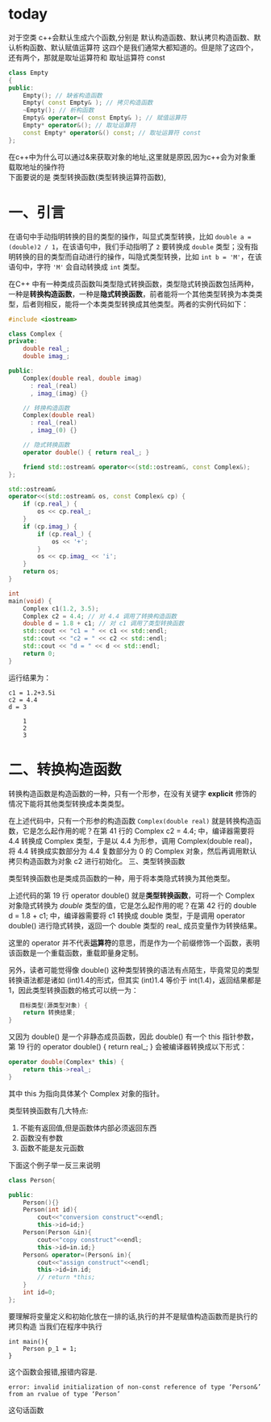 # today

对于空类
c++会默认生成六个函数,分别是 默认构造函数、默认拷贝构造函数、默认析构函数、默认赋值运算符 这四个是我们通常大都知道的。但是除了这四个，还有两个，那就是取址运算符和 取址运算符 const

```c++
class Empty
{
public:
    Empty(); // 缺省构造函数
    Empty( const Empty& ); // 拷贝构造函数
    ~Empty(); // 析构函数
    Empty& operator=( const Empty& ); // 赋值运算符
    Empty* operator&(); // 取址运算符
    const Empty* operator&() const; // 取址运算符 const
};
```
在c++中为什么可以通过&来获取对象的地址,这里就是原因,因为c++会为对象重载取地址的操作符</br>
下面要说的是 类型转换函数(类型转换运算符函数),



# 一、引言

 在语句中手动指明转换的目的类型的操作，叫显式类型转换，比如 ```double a = (double)2 / 1```，在该语句中，我们手动指明了 ```2``` 要转换成 ```double``` 类型；没有指明转换的目的类型而自动进行的操作，叫隐式类型转换，比如 ```int b = 'M'```，在该语句中，字符 ```'M'``` 会自动转换成 ```int``` 类型。

在C++ 中有一种类成员函数叫类型隐式转换函数，类型隐式转换函数包括两种，一种是**转换构造函数**，一种是**隐式转换函数**，前者能将一个其他类型转换为本类类型，后者则相反，能将一个本类类型转换成其他类型。两者的实例代码如下：
```c++
#include <iostream>

class Complex {
private:
    double real_;
    double imag_;

public:
    Complex(double real, double imag)
      : real_(real)
      , imag_(imag) {}

    // 转换构造函数
    Complex(double real)
      : real_(real)
      , imag_(0) {}

    // 隐式转换函数
    operator double() { return real_; }

    friend std::ostream& operator<<(std::ostream&, const Complex&);
};

std::ostream&
operator<<(std::ostream& os, const Complex& cp) {
    if (cp.real_) {
        os << cp.real_;
    }
    if (cp.imag_) {
        if (cp.real_) {
            os << '+';
        }
        os << cp.imag_ << 'i';
    }
    return os;
}

int
main(void) {
    Complex c1(1.2, 3.5);
    Complex c2 = 4.4; // 对 4.4 调用了转换构造函数
    double d = 1.8 + c1; // 对 c1 调用了类型转换函数
    std::cout << "c1 = " << c1 << std::endl;
    std::cout << "c2 = " << c2 << std::endl;
    std::cout << "d = " << d << std::endl;
    return 0;
}

```
运行结果为：
```shell
c1 = 1.2+3.5i
c2 = 4.4
d = 3

    1
    2
    3
```
# 二、转换构造函数

转换构造函数是构造函数的一种，只有一个形参，在没有关键字 **explicit** 修饰的情况下能将其他类型转换成本类类型。

在上述代码中，只有一个形参的构造函数 ```Complex(double real)``` 就是转换构造函数，它是怎么起作用的呢？在第 41 行的 Complex c2 = 4.4; 中，编译器需要将 4.4 转换成 Complex 类型，于是以 4.4 为形参，调用 Complex(double real)，将 4.4 转换成实数部分为 4.4 复数部分为 0 的 Complex 对象，然后再调用默认拷贝构造函数为对象 c2 进行初始化。
三、类型转换函数

类型转换函数也是类成员函数的一种，用于将本类隐式转换为其他类型。

上述代码的第 19 行 operator double() 就是**类型转换函数**，可将一个 Complex 对象隐式转换为 *double* 类型的值，它是怎么起作用的呢？在第 42 行的 double d = 1.8 + c1; 中，编译器需要将 c1 转换成 double 类型，于是调用 operator double() 进行隐式转换，返回一个 double 类型的 real_ 成员变量作为转换结果。

这里的 operator 并不代表**运算符**的意思，而是作为一个前缀修饰一个函数，表明该函数是一个重载函数，重载即量身定制。

另外，读者可能觉得像 double() 这种类型转换的语法有点陌生，毕竟常见的类型转换语法都是诸如 (int)1.4的形式，但其实 (int)1.4 等价于 int(1.4)，返回结果都是 1，因此类型转换函数的格式可以统一为：

```c++
   目标类型(源类型对象) {
    return 转换结果;
}
```



又因为 double() 是一个非静态成员函数，因此 double() 有一个 this 指针参数，第 19 行的 operator double() { return real_; } 会被编译器转换成以下形式：

```c++
operator double(Complex* this) {
    return this->real_;
}
```



其中 this 为指向具体某个 Complex 对象的指针。


类型转换函数有几大特点:
1. 不能有返回值,但是函数体内部必须返回东西
2. 函数没有参数
3. 函数不能是友元函数

下面这个例子举一反三来说明

```c++
class Person{

public:
    Person(){}
    Person(int id){
        cout<<"conversion construct"<<endl;
        this->id=id;}
    Person(Person &in){
        cout<<"copy construct"<<endl;
        this->id=in.id;}
    Person& operator=(Person& in){
        cout<<"assign construct"<<endl;
        this->id=in.id;
        // return *this;
    }
    int id=0;
};
```

要理解将变量定义和初始化放在一排的话,执行的并不是赋值构造函数而是执行的拷贝构造
当我们在程序中执行



```
int main(){
	Person p_1 = 1;
}
```

这个函数会报错,报错内容是.

```error: invalid initialization of non-const reference of type ‘Person&’ from an rvalue of type ‘Person’```

这句话函数
